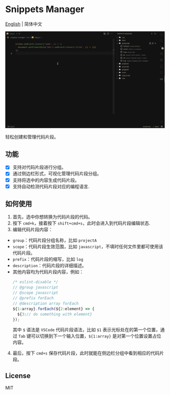 <h1>Snippets Manager</h1>

[English](./README.md) | 简体中文

![snippets group tree](./media/snippets.gif)

轻松创建和管理代码片段。

## 功能

- [x] 支持对代码片段进行分组。
- [x] 通过侧边栏形式，可视化管理代码片段分组。
- [x] 支持将选中的内容生成代码片段。
- [x] 支持自动检测代码片段对应的编程语言.

## 如何使用
1. 首先，选中你想转换为代码片段的代码。
2. 按下 `cmd+k`，接着按下 `shift+cmd+s`，此时会进入到代码片段编辑状态.
3. 编辑代码片段内容：
  - `group`：代码片段分组名称，比如 `projectA`
  - `scope`：代码片段生效范围，比如 `javascript`，不填时任何文件里都可使用该代码片段。
  - `prefix`：代码片段的缩写，比如 `log`
  - `description`：代码片段的详细描述。
  - 其他内容均为代码片段内容，例如：
    ```javascript
    /* eslint-disable */
    // @group javascript
    // @scope javascript
    // @prefix forEach
    // @description array forEach
    ${1:array}.forEach(${2:element} => {
      ${3:// do something with element}
    });
    ```
    其中 `$` 语法是 `VSCode` 代码片段语法，比如 `$1` 表示光标处在的第一个位置，通过 `Tab` 键可以切换到下一个输入位置，`${1:array}` 是对第一个位置设置占位内容。
4. 最后，按下 `cmd+s` 保存代码片段，此时就能在侧边栏分组中看到相应的代码片段。

## License
MIT
